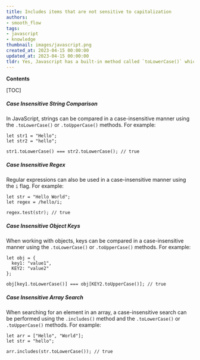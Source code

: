 ```yaml
---
title: Includes items that are not sensitive to capitalization
authors:
- smooth_flow
tags:
- javascript
- knowledge
thumbnail: images/javascript.png
created_at: 2023-04-15 00:00:00
updated_at: 2023-04-15 00:00:00
tldr: Yes, Javascript has a built-in method called `toLowerCase()` which can be used to make a string case insensitive.
---
```


**Contents**

[TOC]

##### Case Insensitive String Comparison

In JavaScript, strings can be compared in a case-insensitive manner using the `.toLowerCase()` or `.toUpperCase()` methods. For example:

```
let str1 = "Hello";
let str2 = "hello";

str1.toLowerCase() === str2.toLowerCase(); // true
```

##### Case Insensitive Regex

Regular expressions can also be used in a case-insensitive manner using the `i` flag. For example:

```
let str = "Hello World";
let regex = /hello/i;

regex.test(str); // true
```

##### Case Insensitive Object Keys

When working with objects, keys can be compared in a case-insensitive manner using the `.toLowerCase()` or `.toUpperCase()` methods. For example:

```
let obj = {
  key1: "value1",
  KEY2: "value2"
};

obj[key1.toLowerCase()] === obj[KEY2.toUpperCase()]; // true
```

##### Case Insensitive Array Search

When searching for an element in an array, a case-insensitive search can be performed using the `.includes()` method and the `.toLowerCase()` or `.toUpperCase()` methods. For example:

```
let arr = ["Hello", "World"];
let str = "hello";

arr.includes(str.toLowerCase()); // true
```
